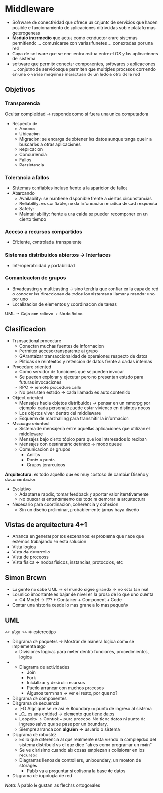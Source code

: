 # Middleware
- Sofrware de conectividad que ofrece un cnjunto de servicios que hacen posible e funcionamiento de aplicaciones ditrivuidas sobre plataformas geterogeneas
- **Modulo intermedio** que actua como conductor entre sistemas permitiendo ... comunicarse con varias funetes ... conextadas por una red
- Capa de software que se encuentra ositua entre el OS y las aplicaciones del sistema
- software que permite conectar componentes, softwares o aplicaciones ... conjutno de serviciosque permiten que multiples procesos corriendo en una o varias maquinas ineractuan de un lado a otro de la red

## Objetivos
### Transparencia
Ocultar complejidad -> responde como si fuera una unica computadora
- Respecto de
	- Acceso
	- Ubicacion
	- Migracion: se encarga de obtener los datos aunque tenga que ir a buscarlos a otras aplicaciones
	- Replicacion
	- Concurrencia
	- Fallos
	- Persistencia

### Tolerancia a fallos
- Sistemas confiables incluso frente a la aparicion de fallos
- Abarcando
	- Availability: se mantiene disponible frente a ciertas circunstancias
	- Reliability: es confiable, no da informacion erratica de cad respuesta
	- Safety:
	- Maintainability: frente a una caida se pueden recomponer en un cierto tiempo

### Acceso a recursos compartidos
- Eficiente, controlada, transparente

### Sistemas distribuidos abiertos -> Interfaces
- Interoperabilidad y portabilidad

### Comunicacion de grupos
- Broadcasting y multicasting -> sino tendria que confiar en la capa de red o conocer las direcciones de todos los sistemas a llamar y mandar uno por uno
- Localizacion de elementos y coordinacion de tareas

UML -> Caja con relieve -> Nodo fisico

## Clasificacion
- Transactional procedure
	- Conectan muchas fuentes de informacion
	- Permiten acceso transparente al grupo
	- GArantaizar transaccionalidad de operaiones respecto de datos
	- Pliticas de reintentos y retencion de datos frente a caidas internas
- Procedure oriented
	- Como servidor de funciones que se pueden invocar
	- Se pueden explorar y ejecutar pero no presentan estado para futuras invocaciones
	- RPC -> remote procedure calls
	- No persisten estado -> cada llamado es auto contenido
- Object oriented
	- Mensajes hacia objetos distribuidos -> pensar en un mmorpg por ejemplo, cada personaje puede estar viviendo en distintos nodos
	- Los objetos viven dentro del middleware
	- Esquema de marshalling para transmitir la informacion
- Message oriented
	- Sistema de mensajería entre aquellas aplicaciones que utilizan el middleware
	- Mensajes bajo cierto tópico para que los interesados lo reciban
	- Mensajes con destinatario definido -> modo queue
	- Comunicacion de grupos
		- Anillos
		- Punto a punto
		- Grupos jerarquicos

**Arquitectura**: es todo aquello que es muy costoso de cambiar
Diseño y documentacion
- Evolutivo
	- Adaptarse rapdio, tomar feedback y aportar valor iterativamente
	- No buscar el entendimiento del todo ni demorar la arquitectura
- Necesario para coordinacion, coherencia y cohesion
	- Sin un diseño preliminar, probablemente jamas haya diseño

## Vistas de arquitectura 4+1
- Arranca en general por los escenarios: el problema que hace que estemos trabajando en esta solucion
- Vista logica
- Vista de desarrollo
- Vista de proceoss
- Vista fisica -> nodos fisicos, instancias, protocolos, etc


## Simon Brown
- La gente no sabe UML -> el mundo sigue girando -> no esta tan mal
- Lo unico importante es bajar de nivel en la prosa de lo que uno cuenta
	- C4 Model -> ??? + Container + Component + Code
- Contar una historia desde lo mas grane a lo mas pequeño


## UML
`<< algo >>` => estereotipo
- Diagrama de paquetes -> Mostrar de manera logica como se implementa algo
	- Divisiones logicas para meter dentro funciones, procedimientos, logica
- - Diagrama de actividades
	- Join
	- Fork
	- Inicializar y destruir recursos
	- Puedo arrancar con muchos procesos
	- Algunos terminan -> ver el resto, por que no?
- Diagrama de componentes
- Diagrama de secuencia
	- |-O Algo que se ve asi => Boundary := punto de ingreso al sistema
	- \_O\_ es una entidad -> elemento que tiene datos
	- Loopcito -> Control:= puro proceso. No tiene datos ni punto de ingreso salvo que se pase por un boundary.
	- Siempre arranca con **alguien** -> usuario o sistema
- Diagrama de robustez
	- Es lo que diferencia al que realmente esta viendo la complejidad del sistema distribuid vs el que dice "ah es como programar un main"
	- Se ve clarisimo cuando als cosas empiezan a colisionar en los recursos
	- Diagramas llenos de controllers, un boundary, un monton de storages
		- Pablo va a preguntar si colisona la base de datos
- Diagrama de topologia de red

_Nota_: A pablo le gustan las flechas ortogonales
